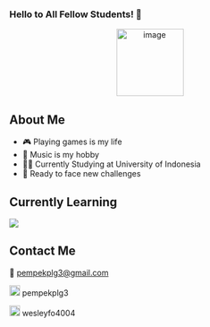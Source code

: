 ### Hello to All Fellow Students! :wave:

<div align="center">
<img src="https://cdn-icons-png.flaticon.com/512/354/354637.png" alt="image" width="120" height="auto">
</div>

## About Me
- 🎮 Playing games is my life
- 🎹 Music is my hobby
- 🧑‍🎓 Currently Studying at University of Indonesia
- 🤙 Ready to face new challenges

## Currently Learning
![](https://ih1.redbubble.net/image.841964176.7438/st,small,507x507-pad,600x600,f8f8f8.jpg)

## Contact Me
📧 pempekplg3@gmail.com

<img src="https://cdn-icons-png.flaticon.com/512/124/124027.png" width="19" height="auto"></img> pempekplg3

<img src="https://www.edigitalagency.com.au/wp-content/uploads/new-Instagram-icon-white-png.png" width="19" height="auto" alt="intagram profile"> wesleyfo4004


